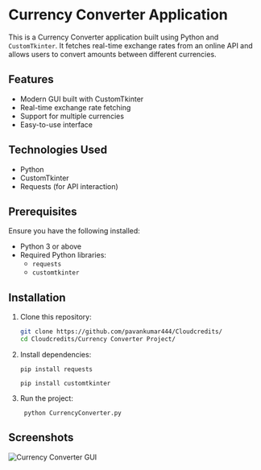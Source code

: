 # Currency Converter Application

This is a Currency Converter application built using Python and `CustomTkinter`.
It fetches real-time exchange rates from an online API and allows users to 
convert amounts between different currencies. 

## Features
- Modern GUI built with CustomTkinter
- Real-time exchange rate fetching
- Support for multiple currencies
- Easy-to-use interface

## Technologies Used
- Python
- CustomTkinter
- Requests (for API interaction)

## Prerequisites
Ensure you have the following installed:
- Python 3 or above
- Required Python libraries: 
  - `requests`
  - `customtkinter`

## Installation
1. Clone this repository:
    ```bash
    git clone https://github.com/pavankumar444/Cloudcredits/
    cd Cloudcredits/Currency Converter Project/
    ```
2. Install dependencies:
    ```
    pip install requests

    pip install customtkinter
    ```
3. Run the project:
   ```
    python CurrencyConverter.py
    ```
## Screenshots
![Currency Converter GUI](screenshot.png)
